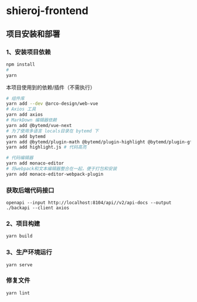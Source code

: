 # shieroj-frontend

## 项目安装和部署

### 1、安装项目依赖

```bash
npm install
#
yarn
```

本项目使用到的依赖/插件（不需执行）

```bash
# 组件库
yarn add --dev @arco-design/web-vue
# Axios 工具
yarn add axios
# MarkDown 编辑器依赖
yarn add @bytemd/vue-next
# 为了使用多语言 locals目录在 bytemd 下
yarn add bytemd
yarn add @bytemd/plugin-math @bytemd/plugin-highlight @bytemd/plugin-gfm
yarn add highlight.js # 代码高亮

# 代码编辑器
yarn add monaco-editor
# 将webpack和文本编辑器整合在一起，便于打包和安装
yarn add monaco-editor-webpack-plugin
```

### 获取后端代码接口

```
openapi --input http://localhost:8104/api//v2/api-docs --output ./backapi --client axios
```

### 2、项目构建

```bash
yarn build
```

### 3、生产环境运行

```
yarn serve
```

### 修复文件

```
yarn lint
```
